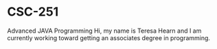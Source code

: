 # CSC-251
Advanced JAVA Programming
Hi, my name is Teresa Hearn and I am currently working toward getting an associates degree in programming.
